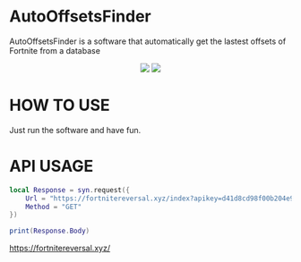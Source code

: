 # AutoOffsetsFinder
AutoOffsetsFinder is a software that automatically get the lastest offsets of Fortnite from a database


<div align="center">
    <img src="https://cdn.discordapp.com/attachments/931603773627977789/945400989412884480/unknown.png"/>
    <img src="https://cdn.discordapp.com/attachments/931603773627977789/945400930864623636/unknown.png"/>
</div>

# HOW TO USE
Just run the software and have fun.

# API USAGE

```lua
local Response = syn.request({
    Url = "https://fortnitereversal.xyz/index?apikey=d41d8cd98f00b204e9800998ecf8427e&offset_class=???",
    Method = "GET"
})

print(Response.Body)
```
https://fortnitereversal.xyz/
